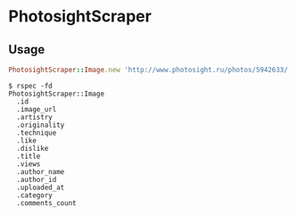 # PhotosightScraper

## Usage

```ruby
PhotosightScraper::Image.new 'http://www.photosight.ru/photos/5942633/'
```

    $ rspec -fd
    PhotosightScraper::Image
      .id
      .image_url
      .artistry
      .originality
      .technique
      .like
      .dislike
      .title
      .views
      .author_name
      .author_id
      .uploaded_at
      .category
      .comments_count
